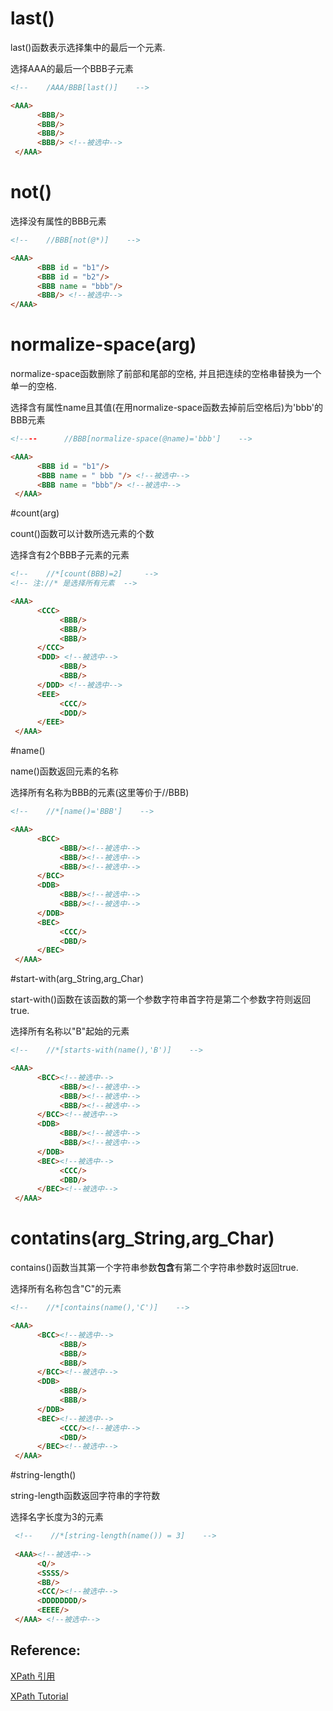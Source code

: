 # last()

last()函数表示选择集中的最后一个元素.

选择AAA的最后一个BBB子元素

```html
<!--    /AAA/BBB[last()]    -->

<AAA>
      <BBB/>
      <BBB/>
      <BBB/>
      <BBB/> <!--被选中-->
 </AAA> 
```


# not()

选择没有属性的BBB元素

```html
<!--    //BBB[not(@*)]    -->

<AAA>
      <BBB id = "b1"/>
      <BBB id = "b2"/>
      <BBB name = "bbb"/>
      <BBB/> <!--被选中-->
</AAA> 
```


# normalize-space(arg)

normalize-space函数删除了前部和尾部的空格, 并且把连续的空格串替换为一个单一的空格.

选择含有属性name且其值(在用normalize-space函数去掉前后空格后)为'bbb'的BBB元素

```html
<!----      //BBB[normalize-space(@name)='bbb']    -->

<AAA>
      <BBB id = "b1"/>
      <BBB name = " bbb "/> <!--被选中-->
      <BBB name = "bbb"/> <!--被选中-->
 </AAA> 
```


#count(arg)

count()函数可以计数所选元素的个数

选择含有2个BBB子元素的元素

```html
<!--    //*[count(BBB)=2]     -->
<!-- 注://* 是选择所有元素  -->

<AAA>
      <CCC>
           <BBB/>
           <BBB/>
           <BBB/>
      </CCC>
      <DDD> <!--被选中-->
           <BBB/>
           <BBB/>
      </DDD> <!--被选中-->
      <EEE>
           <CCC/>
           <DDD/>
      </EEE>
 </AAA> 
```

#name()

name()函数返回元素的名称

选择所有名称为BBB的元素(这里等价于//BBB)

```html
<!--    //*[name()='BBB']    -->

<AAA>
      <BCC>
           <BBB/><!--被选中-->
           <BBB/><!--被选中-->
           <BBB/><!--被选中-->
      </BCC>
      <DDB>
           <BBB/><!--被选中-->
           <BBB/><!--被选中-->
      </DDB>
      <BEC>
           <CCC/>
           <DBD/>
      </BEC>
 </AAA> 
```
#start-with(arg_String,arg_Char)

start-with()函数在该函数的第一个参数字符串首字符是第二个参数字符则返回true.

选择所有名称以"B"起始的元素

```html
<!--    //*[starts-with(name(),'B')]    -->

<AAA>
      <BCC><!--被选中-->
           <BBB/><!--被选中-->
           <BBB/><!--被选中-->
           <BBB/><!--被选中-->
      </BCC><!--被选中-->
      <DDB>
           <BBB/><!--被选中-->
           <BBB/><!--被选中-->
      </DDB>
      <BEC><!--被选中-->
           <CCC/>
           <DBD/>
      </BEC><!--被选中-->
 </AAA> 
```


# contatins(arg_String,arg_Char)

contains()函数当其第一个字符串参数**包含**有第二个字符串参数时返回true.

选择所有名称包含"C"的元素

```html
<!--    //*[contains(name(),'C')]    -->

<AAA>
      <BCC><!--被选中-->
           <BBB/>
           <BBB/>
           <BBB/>
      </BCC><!--被选中-->
      <DDB>
           <BBB/>
           <BBB/>
      </DDB>
      <BEC><!--被选中-->
           <CCC/><!--被选中-->
           <DBD/>
      </BEC><!--被选中-->
 </AAA> 
```


#string-length()

string-length函数返回字符串的字符数

选择名字长度为3的元素

```html
 <!--    //*[string-length(name()) = 3]    -->
 
 <AAA><!--被选中-->
      <Q/>
      <SSSS/>
      <BB/>
      <CCC/><!--被选中-->
      <DDDDDDDD/>
      <EEEE/>
 </AAA> <!--被选中-->
```
































































## Reference:

[XPath 引用](https://msdn.microsoft.com/zh-cn/library/ms256115%28v=vs.80%29.aspx?f=255&MSPPError=-2147217396)

[XPath Tutorial](http://www.zvon.org/xxl/XPathTutorial/Output_chi/example1.html)

